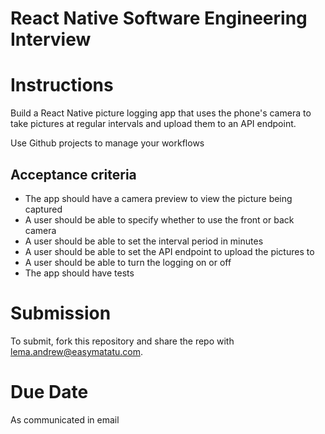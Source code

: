 # React Native Software Engineering Interview

# Instructions

Build a React Native picture logging app that uses the phone's camera to take pictures at regular intervals and upload them to an API endpoint.

Use Github projects to manage your workflows

## Acceptance criteria

-   The app should have a camera preview to view the picture being captured
-   A user should be able to specify whether to use the front or back camera
-   A user should be able to set the interval period in minutes
-   A user should be able to set the API endpoint to upload the pictures to
-   A user should be able to turn the logging on or off
-   The app should have tests

# Submission

To submit, fork this repository and share the repo with lema.andrew@easymatatu.com.

# Due Date

As communicated in email
